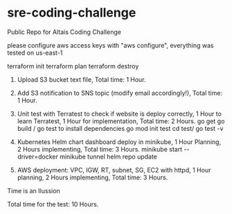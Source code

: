 # sre-coding-challenge
Public Repo for Altais Coding Challenge

please configure aws access keys with "aws configure", everything was tested on us-east-1

terraform init
terraform plan
terraform destroy

1. Upload S3 bucket text file, Total time: 1 Hour.

2. Add S3 notification to SNS topic (modify email accordingly!), Total time: 1 Hour.

3. Unit test with Terratest to check if website is deploy correctly, 1 Hour to learn Terratest, 1 Hour for implementation, Total time: 2 Hours. 
    go get 
    go build / go test to install dependencies 
    go mod init test
    cd test/
    go test -v  

4. Kubernetes Helm chart dashboard deploy in minikube, 1 Hour Planning, 2 Hours implementing, Total time: 3 Hours. 
    minikube start --driver=docker
    minikube tunnel
    helm repo update

5. AWS deployment: VPC, IGW, RT, subnet, SG, EC2 with httpd, 1 Hour planning, 2 Hours implementing, Total time: 3 Hours.


Time is an Ilussion 

Total time for the test: 10 Hours. 